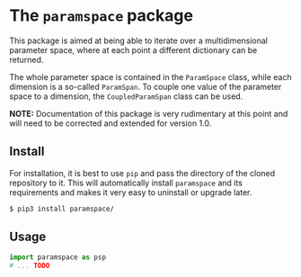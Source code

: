 # The `paramspace` package

This package is aimed at being able to iterate over a multidimensional parameter space, where at each point a different dictionary can be returned.

The whole parameter space is contained in the `ParamSpace` class, while each dimension is a so-called `ParamSpan`. To couple one value of the parameter space to a dimension, the `CoupledParamSpan` class can be used.

**NOTE:** Documentation of this package is very rudimentary at this point and will need to be corrected and extended for version 1.0.

## Install

For installation, it is best to use `pip` and pass the directory of the cloned repository to it. This will automatically install `paramspace` and its requirements and makes it very easy to uninstall or upgrade later.

```bash
$ pip3 install paramspace/
```

## Usage

```python
import paramspace as psp
# ... TODO
```
